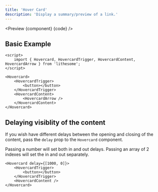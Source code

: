 ```yaml
---
title: 'Hover Card'
description: 'Display a summary/preview of a link.'
---
```


<script>
	import {ComponentAPI, Preview} from '$site/index.ts';
	import {api, component, code} from '$ref/hovercard';
</script>

<Preview {component} {code} />

## Basic Example

```svelte
<script>
	import { Hovercard, HovercardTrigger, HovercardContent, HovercardArrow } from 'lithesome';
</script>

<Hovercard>
	<HovercardTrigger>
		<button></button>
	</HovercardTrigger>
	<HovercardContent>
		<HovercardArrow />
	</HovercardContent>
</Hovercard>
```

## Delaying visiblity of the content

If you wish have different delays between the opening and closing of the content, pass the `delay` prop to the `Hovercard` component.

Passing a number will set both in and out delays. Passing an array of 2 indexes will set the in and out separately.

```svelte
<Hovercard delay={[1000, 0]}>
	<HovercardTrigger>
		<button></button>
	</HovercardTrigger>
	<HovercardContent />
</Hovercard>
```

<ComponentAPI data={api} />

